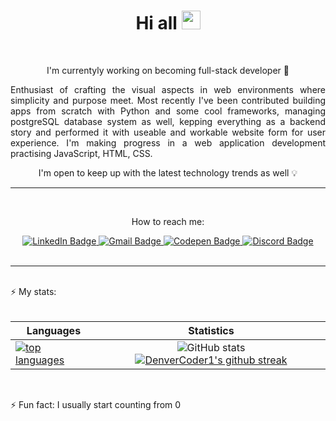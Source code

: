 <div align="center">
<h1>Hi all  
  <img src="https://media.giphy.com/media/hvRJCLFzcasrR4ia7z/giphy.gif" width="30px"/>
</h1>
<br>
  <p> I'm currentyly working on becoming full-stack developer 🌱 </p>
  <p align="justify"> Enthusiast of crafting the visual aspects in web environments where simplicity and purpose meet. Most recently I've been contributed building apps from scratch with Python and some cool frameworks, managing postgreSQL database system as well, kepping everything as a backend story and performed it with useable and workable website form for user experience. I'm making progress in a web application development practising JavaScript, HTML, CSS. </p>
<p>I'm open to keep up with the latest technology trends as well 💡</p>
</div>
<hr>
<br>


<div id="badges" align="center">
<p>How to reach me: </p>
  <a href="">
    <img src="https://img.shields.io/badge/LinkedIn-0077B5?style=for-the-badge&logo=linkedin&logoColor=white" alt="LinkedIn Badge"/>
  </a>
  <a href="mailto:magdalena.holda2@gmail.com subject=subject text">
    <img src="https://img.shields.io/badge/Gmail-D14836?style=for-the-badge&logo=gmail&logoColor=white" alt="Gmail Badge"/>
    
  </a>
  <a href="https://codepen.io/magdycka/pen/oNErEvQ">
    <img src="https://img.shields.io/badge/Codepen-000000?style=for-the-badge&logo=codepen&logoColor=white" alt="Codepen Badge"/>
  </a>
  <a href="https://dcbadge.vercel.app/api/shield/992374263921266688">
    <img src="https://img.shields.io/badge/discord-%237289DA.svg?style=for-the-badge&logo=discord&logoColor=white" alt="Discord Badge"/>
  </a>
  </div>
  <br>
  <hr>
  <br>
 ⚡ My stats:
 <br>
 <br>
 
 | Languages        | Statistics          | 
| ------------- |:-------------:| 
| [![top languages](https://github-readme-stats.vercel.app/api/top-langs/?username=MagdalenaHol&theme=radical)](https://github.com/MagdalenaHol/github-readme-stats)     | ![GitHub stats](https://github-readme-stats.vercel.app/api?username=MagdalenaHol&show_icons=true&theme=radical) [![DenverCoder1's github streak](https://github-readme-streak-stats.herokuapp.com/?user=MagdalenaHol&theme=radical)](https://github.com/DenverCoder1/github-readme-streak-stats) |



<br>

⚡ Fun fact: I usually start counting from 0 

